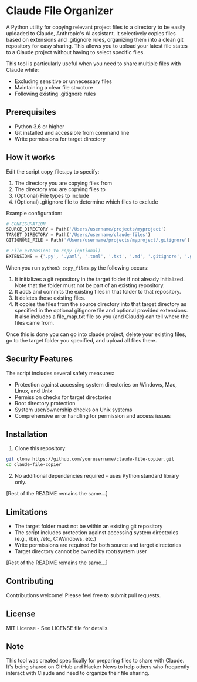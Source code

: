 # Claude File Organizer

A Python utility for copying relevant project files to a directory to be easily uploaded to Claude, Anthropic's AI assistant. It selectively copies files based on extensions and .gitignore rules, organizing them into a clean git repository for easy sharing.  This allows you to upload your latest file states to a Claude project without having to select specific files.

This tool is particularly useful when you need to share multiple files with Claude while:
- Excluding sensitive or unnecessary files
- Maintaining a clear file structure
- Following existing .gitignore rules

## Prerequisites

- Python 3.6 or higher
- Git installed and accessible from command line
- Write permissions for target directory

## How it works

Edit the script copy_files.py to specify:
1. The directory you are copying files from
2. The directory you are copying files to
3. (Optional) File types to include
4. (Optional) .gitignore file to determine which files to exclude

Example configuration:
```python
# CONFIGURATION
SOURCE_DIRECTORY = Path('/Users/username/projects/myproject')  
TARGET_DIRECTORY = Path('/Users/username/claude-files')  
GITIGNORE_FILE = Path('/Users/username/projects/myproject/.gitignore')  

# File extensions to copy (optional)
EXTENSIONS = {'.py', '.yaml', '.toml', '.txt', '.md', '.gitignore', '.gitattributes'}
```

When you run ```python3 copy_files.py``` the following occurs:

1. It initializes a git repository in the target folder if not already initialized. Note that the folder must not be part of an existing repository.
2. It adds and commits the existing files in that folder to that repository.
3. It deletes those existing files.
4. It copies the files from the source directory into that target directory as specified in the optional gitignore file and optional provided extensions. It also includes a file_map.txt file so you (and Claude) can tell where the files came from.

Once this is done you can go into claude project, delete your existing files, go to the target folder you specified, and upload all files there.

## Security Features

The script includes several safety measures:
- Protection against accessing system directories on Windows, Mac, Linux, and Unix
- Permission checks for target directories
- Root directory protection
- System user/ownership checks on Unix systems
- Comprehensive error handling for permission and access issues

## Installation

1. Clone this repository:
```bash
git clone https://github.com/yourusername/claude-file-copier.git
cd claude-file-copier
```

2. No additional dependencies required - uses Python standard library only.

[Rest of the README remains the same...]

## Limitations

- The target folder must not be within an existing git repository
- The script includes protection against accessing system directories (e.g., /bin, /etc, C:\Windows, etc.)
- Write permissions are required for both source and target directories
- Target directory cannot be owned by root/system user

[Rest of the README remains the same...]

## Contributing

Contributions welcome! Please feel free to submit pull requests.

## License

MIT License - See LICENSE file for details.

## Note

This tool was created specifically for preparing files to share with Claude. It's being shared on GitHub and Hacker News to help others who frequently interact with Claude and need to organize their file sharing.
